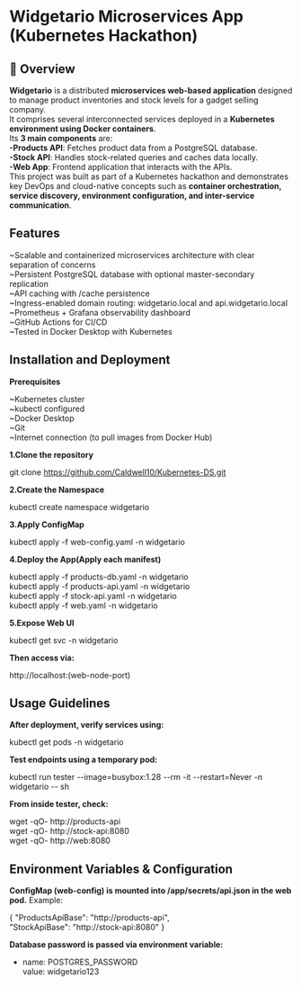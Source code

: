 # Widgetario Microservices App (Kubernetes Hackathon)

## 📌 Overview

**Widgetario** is a distributed **microservices web-based application** designed to manage product inventories and stock levels for a gadget selling company.  
It comprises several interconnected services deployed in a **Kubernetes environment using Docker containers**.  
Its **3 main components** are:  
**-Products API**: Fetches product data from a PostgreSQL database.  
**-Stock API**: Handles stock-related queries and caches data locally.  
**-Web App**: Frontend application that interacts with the APIs.  
This project was built as part of a Kubernetes hackathon and demonstrates key DevOps and cloud-native concepts such as **container orchestration, service discovery, environment configuration, and inter-service communication**.  

## **Features**

~Scalable and containerized microservices architecture with clear separation of concerns  
~Persistent PostgreSQL database with optional master-secondary replication  
~API caching with /cache persistence  
~Ingress-enabled domain routing: widgetario.local and api.widgetario.local  
~Prometheus + Grafana observability dashboard  
~GitHub Actions for CI/CD  
~Tested in Docker Desktop with Kubernetes  

## **Installation and Deployment**  

**Prerequisites**  

~Kubernetes cluster  
~kubectl configured  
~Docker Desktop  
~Git  
~Internet connection (to pull images from Docker Hub)  

**1.Clone the repository**  

git clone https://github.com/Caldwell10/Kubernetes-DS.git  

**2.Create the Namespace**  

kubectl create namespace widgetario  

**3.Apply ConfigMap**  

kubectl apply -f web-config.yaml -n widgetario  

**4.Deploy the App(Apply each manifest)**  

kubectl apply -f products-db.yaml -n widgetario  
kubectl apply -f products-api.yaml -n widgetario  
kubectl apply -f stock-api.yaml -n widgetario  
kubectl apply -f web.yaml -n widgetario  

**5.Expose Web UI**  

kubectl get svc -n widgetario  

**Then access via:**

http://localhost:(web-node-port)  

## **Usage Guidelines**  

**After deployment, verify services using:**

kubectl get pods -n widgetario  

**Test endpoints using a temporary pod:**

kubectl run tester --image=busybox:1.28 --rm -it --restart=Never -n widgetario -- sh  

**From inside tester, check:**

wget -qO- http://products-api  
wget -qO- http://stock-api:8080  
wget -qO- http://web:8080


## **Environment Variables & Configuration**
**ConfigMap (web-config) is mounted into /app/secrets/api.json in the web pod.**
Example:

{
  "ProductsApiBase": "http://products-api",  
  "StockApiBase": "http://stock-api:8080"
}

**Database password is passed via environment variable:**

- name: POSTGRES_PASSWORD  
  value: widgetario123
